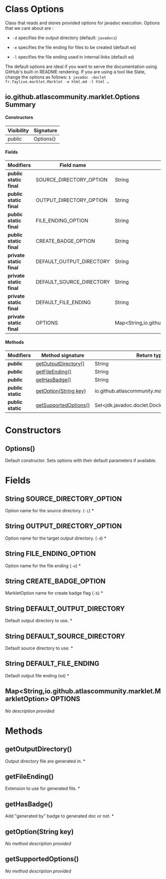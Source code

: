 Class Options
=============
Class that reads and stores provided options for javadoc execution. Options that we care about
 are :

 


  
* `-d` specifies the output directory (default: `javadocs`) 
  
* `-e` specifies the file ending for files to be created (default `md`)
  
* `-l` specifies the file ending used in internal links
 (default `md`)
 


 

 The default options are ideal if you want to serve the documentation using GitHub's
 built-in README rendering. If you are using a tool like Slate, change the options as follows: ```
 $ javadoc -doclet fr.faylixe.marklet.Marklet -e html.md -l html … ```

io.github.atlascommunity.marklet.Options Summary
-------
#### Constructors
| Visibility | Signature |
| ---------- | --------- |
| public     | Options() |
#### Fields
| Modifiers                | Field name               | Type                                                       |
| ------------------------ | ------------------------ | ---------------------------------------------------------- |
| **public static final**  | SOURCE_DIRECTORY_OPTION  | String                                                     |
| **public static final**  | OUTPUT_DIRECTORY_OPTION  | String                                                     |
| **public static final**  | FILE_ENDING_OPTION       | String                                                     |
| **public static final**  | CREATE_BADGE_OPTION      | String                                                     |
| **private static final** | DEFAULT_OUTPUT_DIRECTORY | String                                                     |
| **private static final** | DEFAULT_SOURCE_DIRECTORY | String                                                     |
| **private static final** | DEFAULT_FILE_ENDING      | String                                                     |
| **private static final** | OPTIONS                  | Map<String,io.github.atlascommunity.marklet.MarkletOption> |
#### Methods
| Modifiers         | Method signature                              | Return type                                    |
| ----------------- | --------------------------------------------- | ---------------------------------------------- |
| **public**        | [getOutputDirectory()](#getoutputdirectory)   | String                                         |
| **public**        | [getFileEnding()](#getfileending)             | String                                         |
| **public**        | [getHasBadge()](#gethasbadge)                 | String                                         |
| **public static** | [getOption(String key)](#getoptionstring-key) | io.github.atlascommunity.marklet.MarkletOption |
| **public static** | [getSupportedOptions()](#getsupportedoptions) | Set<jdk.javadoc.doclet.Doclet.Option>          |

Constructors
============
Options()
---------
Default constructor. Sets options with their default parameters if available.


Fields
======
String SOURCE_DIRECTORY_OPTION
----------------------------------------
Option name for the source directory. (`-i`) *


String OUTPUT_DIRECTORY_OPTION
----------------------------------------
Option name for the target output directory. (`-d`) *


String FILE_ENDING_OPTION
-----------------------------------
Option name for the file ending (`-e`) *


String CREATE_BADGE_OPTION
------------------------------------
MarkletOption name for create badge flag (`-b`) *


String DEFAULT_OUTPUT_DIRECTORY
-----------------------------------------
Default output directory to use. *


String DEFAULT_SOURCE_DIRECTORY
-----------------------------------------
Default source directory to use. *


String DEFAULT_FILE_ENDING
------------------------------------
Default output file ending (`md`) *


Map<String,io.github.atlascommunity.marklet.MarkletOption> OPTIONS
--------------------------------------------------------------------------------------
*No description provided*


Methods
=======
getOutputDirectory()
--------------------
Output directory file are generated in. *


getFileEnding()
---------------
Extension to use for generated file. *


getHasBadge()
-------------
Add "generated by" badge to generated doc or not. *


getOption(String key)
---------------------
*No method description provided*


getSupportedOptions()
---------------------
*No method description provided*


